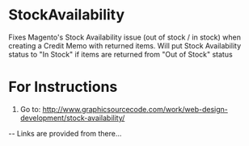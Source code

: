 StockAvailability
=================

Fixes Magento's Stock Availability issue (out of stock / in stock) when creating a Credit Memo with returned items. Will put Stock Availability status to "In Stock" if items are returned from "Out of Stock" status

For Instructions
=================

1. Go to: http://www.graphicsourcecode.com/work/web-design-development/stock-availability/

 -- Links are provided from there...